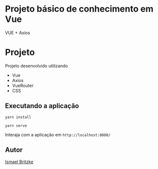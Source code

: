 # Projeto básico de conhecimento em Vue
VUE +  Axios

# Projeto
Projeto desenvolvido utilizando 
- Vue
- Axios
- VueRouter
- CSS

## Executando a aplicação
```
yarn install
```
```
yarn serve
```
Interaja com a aplicação em `http://localhost:8080/`

## Autor
[Ismael Britzke](https://github.com/ibritzke)
